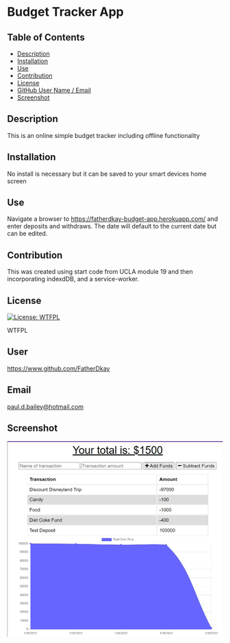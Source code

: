 # Budget Tracker App
## Table of Contents
* [Description](#description)
* [Installation](#installation)
* [Use](#use)
* [Contribution](#contribution)
* [License](#license)
* [GitHub User Name / Email](#user)
* [Screenshot](#screenshot)
## Description
This is an online simple budget tracker including offline functionality

## Installation
No install is necessary but it can be saved to your smart devices home screen

## Use
Navigate a browser to https://fatherdkay-budget-app.herokuapp.com/ and enter deposits and withdraws.  The date will default to the current date but can be edited.

## Contribution
This was created using start code from UCLA module 19 and then incorporating indexdDB, and a service-worker.

## License
[![License: WTFPL](https://img.shields.io/badge/License-WTFPL-brightgreen.svg)](http://www.wtfpl.net/about/)

WTFPL

## User
https://www.github.com/FatherDkay

## Email
paul.d.bailey@hotmail.com

## Screenshot
![ScreenShot](/assets/C19ScreenShot.jpg "Screen Shot of Budget Tracker App")
